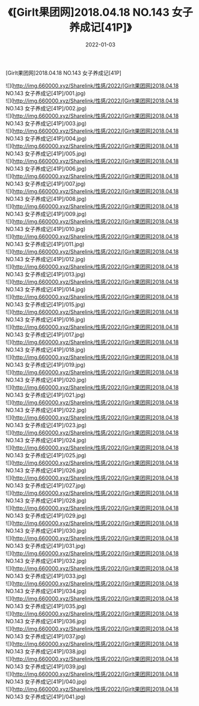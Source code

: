 ﻿---
layout: post
title:  《[Girlt果团网]2018.04.18 NO.143 女子养成记[41P]》
date:   2022-01-03
img: http://img.660000.xyz/Sharelink/性感/2022/[Girlt果团网]2018.04.18 NO.143 女子养成记[41P]/000.jpg
categories: [美女, 清纯, 唯美]
---

[Girlt果团网]2018.04.18 NO.143 女子养成记[41P]

  ![](http://img.660000.xyz/Sharelink/性感/2022/[Girlt果团网]2018.04.18 NO.143 女子养成记[41P]/001.jpg) <br> ![](http://img.660000.xyz/Sharelink/性感/2022/[Girlt果团网]2018.04.18 NO.143 女子养成记[41P]/002.jpg) <br> ![](http://img.660000.xyz/Sharelink/性感/2022/[Girlt果团网]2018.04.18 NO.143 女子养成记[41P]/003.jpg) <br> ![](http://img.660000.xyz/Sharelink/性感/2022/[Girlt果团网]2018.04.18 NO.143 女子养成记[41P]/004.jpg) <br> ![](http://img.660000.xyz/Sharelink/性感/2022/[Girlt果团网]2018.04.18 NO.143 女子养成记[41P]/005.jpg) <br> ![](http://img.660000.xyz/Sharelink/性感/2022/[Girlt果团网]2018.04.18 NO.143 女子养成记[41P]/006.jpg) <br> ![](http://img.660000.xyz/Sharelink/性感/2022/[Girlt果团网]2018.04.18 NO.143 女子养成记[41P]/007.jpg) <br> ![](http://img.660000.xyz/Sharelink/性感/2022/[Girlt果团网]2018.04.18 NO.143 女子养成记[41P]/008.jpg) <br> ![](http://img.660000.xyz/Sharelink/性感/2022/[Girlt果团网]2018.04.18 NO.143 女子养成记[41P]/009.jpg) <br> ![](http://img.660000.xyz/Sharelink/性感/2022/[Girlt果团网]2018.04.18 NO.143 女子养成记[41P]/010.jpg) <br> ![](http://img.660000.xyz/Sharelink/性感/2022/[Girlt果团网]2018.04.18 NO.143 女子养成记[41P]/011.jpg) <br> ![](http://img.660000.xyz/Sharelink/性感/2022/[Girlt果团网]2018.04.18 NO.143 女子养成记[41P]/012.jpg) <br> ![](http://img.660000.xyz/Sharelink/性感/2022/[Girlt果团网]2018.04.18 NO.143 女子养成记[41P]/013.jpg) <br> ![](http://img.660000.xyz/Sharelink/性感/2022/[Girlt果团网]2018.04.18 NO.143 女子养成记[41P]/014.jpg) <br> ![](http://img.660000.xyz/Sharelink/性感/2022/[Girlt果团网]2018.04.18 NO.143 女子养成记[41P]/015.jpg) <br> ![](http://img.660000.xyz/Sharelink/性感/2022/[Girlt果团网]2018.04.18 NO.143 女子养成记[41P]/016.jpg) <br> ![](http://img.660000.xyz/Sharelink/性感/2022/[Girlt果团网]2018.04.18 NO.143 女子养成记[41P]/017.jpg) <br> ![](http://img.660000.xyz/Sharelink/性感/2022/[Girlt果团网]2018.04.18 NO.143 女子养成记[41P]/018.jpg) <br> ![](http://img.660000.xyz/Sharelink/性感/2022/[Girlt果团网]2018.04.18 NO.143 女子养成记[41P]/019.jpg) <br> ![](http://img.660000.xyz/Sharelink/性感/2022/[Girlt果团网]2018.04.18 NO.143 女子养成记[41P]/020.jpg) <br> ![](http://img.660000.xyz/Sharelink/性感/2022/[Girlt果团网]2018.04.18 NO.143 女子养成记[41P]/021.jpg) <br> ![](http://img.660000.xyz/Sharelink/性感/2022/[Girlt果团网]2018.04.18 NO.143 女子养成记[41P]/022.jpg) <br> ![](http://img.660000.xyz/Sharelink/性感/2022/[Girlt果团网]2018.04.18 NO.143 女子养成记[41P]/023.jpg) <br> ![](http://img.660000.xyz/Sharelink/性感/2022/[Girlt果团网]2018.04.18 NO.143 女子养成记[41P]/024.jpg) <br> ![](http://img.660000.xyz/Sharelink/性感/2022/[Girlt果团网]2018.04.18 NO.143 女子养成记[41P]/025.jpg) <br> ![](http://img.660000.xyz/Sharelink/性感/2022/[Girlt果团网]2018.04.18 NO.143 女子养成记[41P]/026.jpg) <br> ![](http://img.660000.xyz/Sharelink/性感/2022/[Girlt果团网]2018.04.18 NO.143 女子养成记[41P]/027.jpg) <br> ![](http://img.660000.xyz/Sharelink/性感/2022/[Girlt果团网]2018.04.18 NO.143 女子养成记[41P]/028.jpg) <br> ![](http://img.660000.xyz/Sharelink/性感/2022/[Girlt果团网]2018.04.18 NO.143 女子养成记[41P]/029.jpg) <br> ![](http://img.660000.xyz/Sharelink/性感/2022/[Girlt果团网]2018.04.18 NO.143 女子养成记[41P]/030.jpg) <br> ![](http://img.660000.xyz/Sharelink/性感/2022/[Girlt果团网]2018.04.18 NO.143 女子养成记[41P]/031.jpg) <br> ![](http://img.660000.xyz/Sharelink/性感/2022/[Girlt果团网]2018.04.18 NO.143 女子养成记[41P]/032.jpg) <br> ![](http://img.660000.xyz/Sharelink/性感/2022/[Girlt果团网]2018.04.18 NO.143 女子养成记[41P]/033.jpg) <br> ![](http://img.660000.xyz/Sharelink/性感/2022/[Girlt果团网]2018.04.18 NO.143 女子养成记[41P]/034.jpg) <br> ![](http://img.660000.xyz/Sharelink/性感/2022/[Girlt果团网]2018.04.18 NO.143 女子养成记[41P]/035.jpg) <br> ![](http://img.660000.xyz/Sharelink/性感/2022/[Girlt果团网]2018.04.18 NO.143 女子养成记[41P]/036.jpg) <br> ![](http://img.660000.xyz/Sharelink/性感/2022/[Girlt果团网]2018.04.18 NO.143 女子养成记[41P]/037.jpg) <br> ![](http://img.660000.xyz/Sharelink/性感/2022/[Girlt果团网]2018.04.18 NO.143 女子养成记[41P]/038.jpg) <br> ![](http://img.660000.xyz/Sharelink/性感/2022/[Girlt果团网]2018.04.18 NO.143 女子养成记[41P]/039.jpg) <br> ![](http://img.660000.xyz/Sharelink/性感/2022/[Girlt果团网]2018.04.18 NO.143 女子养成记[41P]/040.jpg) <br> ![](http://img.660000.xyz/Sharelink/性感/2022/[Girlt果团网]2018.04.18 NO.143 女子养成记[41P]/041.jpg) <br>
